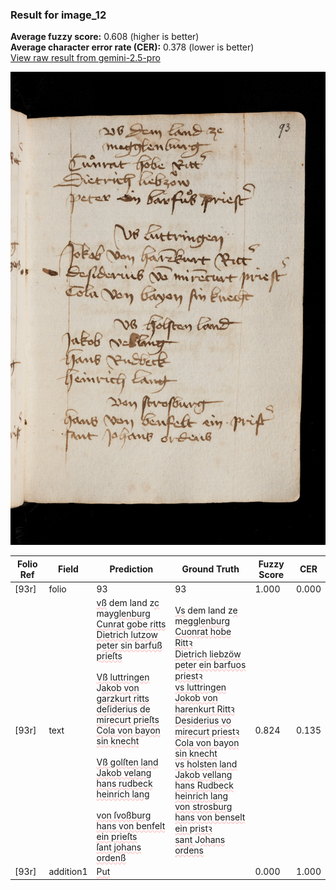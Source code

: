### Result for image_12
**Average fuzzy score:** 0.608 (higher is better)<br>**Average character error rate (CER):** 0.378 (lower is better)<br>[View raw result from gemini-2.5-pro](https://github.com/RISE-UNIBAS/humanities_data_benchmark/blob/main/results/2025-10-28/T0272/request_T0272_image_12.json)

<img src="https://github.com/RISE-UNIBAS/humanities_data_benchmark/blob/main/benchmarks/medieval_manuscripts/images/image_12.jpg?raw=true" alt="image_12" width="800px">

<style>
.diff { text-decoration: underline; text-decoration-color: #ffcccc; text-decoration-style: wavy; }
</style>

| Folio Ref | Field | Prediction | Ground Truth | Fuzzy Score | CER |
|-----------|-------|------------|--------------|-------------|-----|
| [93r] | folio | 93 | 93 | 1.000 | 0.000 |
| [93r] | text | <span class="diff">vß</span> dem land z<span class="diff">c<br></span>may<span class="diff">glenburg<br>Cunrat gobe ritts<br>Dietrich lutzow<br></span>p<span class="diff">eter sin barfuß prieſts<br><br>Vß luttringen<br></span>J<span class="diff">akob von garzkurt ritts<br>deſiderius de mirecurt prieſts<br>Cola von bayon sin knecht<br><br>Vß golſten land<br>Jakob velang<br>hans rudbeck<br>heinrich lang<br><br>von ſvoßburg<br>hans von benfelt ein prieſts<br>ſant johans ordenß</span> | <span class="diff">Vs</span> dem land z<span class="diff">e<br> </span>m<span class="diff">egglenburg<br> Cuonrat hobe Rittꝛ<br> Dietrich liebzöw<br> peter ein barfuos priestꝛ<br> vs luttringen<br> Jokob von harenkurt Rittꝛ<br> Desiderius vo mirecurt priestꝛ<br> Cola von b</span>ay<span class="diff">on sin knecht<br> vs holsten land<br> Jakob vellang<br> hans Rudbeck<br> heinrich lang<br> von strosburg<br> hans von benselt ein </span>p<span class="diff">ristꝛ<br> sant </span>J<span class="diff">ohans ordens</span> | 0.824 | 0.135 |
| [93r] | addition1 | <span class="diff">Put</span> |  | 0.000 | 1.000 |
